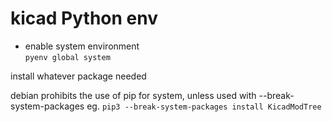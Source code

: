 # kicad Python env

- enable system environment  
`pyenv global system`  


install whatever package needed

debian prohibits the use of pip for system, unless used with --break-system-packages
eg. `pip3 --break-system-packages install KicadModTree  `
